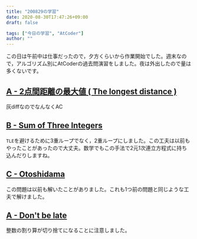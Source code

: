 ```yaml
---
title: "200829の学習"
date: 2020-08-30T17:47:26+09:00
draft: false

tags: ["今日の学習", "AtCoder"]
author: ""
---
```

この日は午前中は仕事だったので，夕方くらいから作業開始でした。週末なので，アルゴリズム別にAtCoderの過去問演習をしました。夜は外出したので量は多くないです。

## [A - 2点間距離の最大値 ( The longest distance )](https://atcoder.jp/contests/arc004/tasks/arc004_1)
灰diffなのでなんなくAC

## [B - Sum of Three Integers](https://atcoder.jp/contests/abc051/tasks/abc051_b)
`TLE`を避けるために3重ループでなく，2重ループにしました。この工夫は以前もやったことがあったので大丈夫。数学でもこの手法で2元1次連立方程式に持ち込んだりしますね。

##  [C - Otoshidama](https://atcoder.jp/contests/abc085/tasks/abc085_c)
この問題は以前も解いたことがありました。これも1つ前の問題と同じような工夫で解けました。

## [A - Don't be late](https://atcoder.jp/contests/abc177/tasks/abc177_a)
整数の割り算が切り捨てになることに注意しました。